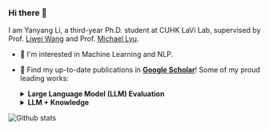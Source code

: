 ### Hi there 👋

<!--
**lyy1994/lyy1994** is a ✨ _special_ ✨ repository because its `README.md` (this file) appears on your GitHub profile.

Here are some ideas to get you started:

- 🔭 I’m currently working on ...
- 🌱 I’m currently learning ...
- 👯 I’m looking to collaborate on ...
- 🤔 I’m looking for help with ...
- 💬 Ask me about ...
- 📫 How to reach me: ...
- 😄 Pronouns: ...
- ⚡ Fun fact: ...
-->

I am Yanyang Li, a third-year Ph.D. student at CUHK LaVi Lab, supervised by Prof. [Liwei Wang](https://lwwangcse.github.io/) and Prof. [Michael Lyu](https://www.cse.cuhk.edu.hk/lyu/).

- 🔭 I'm interested in Machine Learning and NLP.
- 🌱 Find my up-to-date publications in [**Google Scholar**](https://scholar.google.com/citations?user=bojU9LoAAAAJ)! Some of my proud leading works:
  
  <details><summary><b>Large Language Model (LLM) Evaluation</b></summary>
  
  * [CLEVA [EMNLP 2023 Demo]](https://github.com/LaVi-Lab/CLEVA): a Chinese LLM evaluation platform with significant efforts in building a comprehensive taxonomy, preventing data contamination and standardizing evaluation workflow.
  </details>
  
  <details><summary><b>LLM + Knowledge</b></summary>
    
  * [PLATO-KAG+ [EMNLP 2022]](https://github.com/lyy1994/PLM_as_KB): investigating knowledge learn by LLM and how it could be applied to downstream tasks explictly.
  </details>

![Github stats](https://github-readme-stats.vercel.app/api?username=lyy1994)
